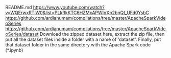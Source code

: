 README.md
    https://www.youtube.com/watch?v=WQErwxRTiW0&list=PLkRkKTC6HZMxAPWIqXp2bnQI_UFd0YsbC
    https://github.com/ardianumam/compilations/tree/master/ApacheSparkVideoSeries
    https://github.com/ardianumam/compilations/tree/master/ApacheSparkVideoSeries/dataset
    Download the zipped dataset here, extract the zip file, then put all the dataset files inside a folder with a name of 'dataset'. Finally, put that dataset folder in the same directory with the Apache Spark code (*.ipynb)

